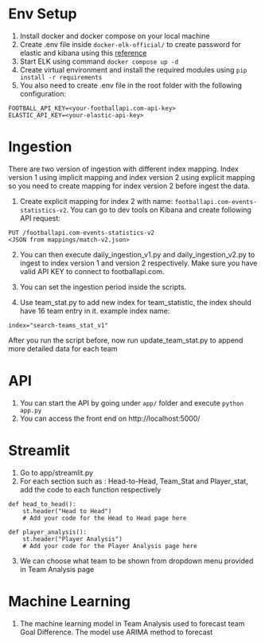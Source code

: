 # Env Setup
1. Install docker and docker compose on your local machine
2. Create .env file inside `docker-elk-official/` to create password for elastic and kibana using this <a href="https://www.elastic.co/guide/en/elasticsearch/reference/current/docker.html#docker-compose-file">reference</a>
3. Start ELK using command `docker compose up -d`
4. Create virtual environment and install the required modules using `pip install -r requirements`
5. You also need to create .env file in the root folder with the following configuration:
```
FOOTBALL_API_KEY=<your-footballapi.com-api-key>
ELASTIC_API_KEY=<your-elastic-api-key>
```

# Ingestion
There are two version of ingestion with different index mapping. Index version 1 using implicit mapping and index version 2 using explicit mapping so you need to create mapping for index version 2 before ingest the data.

1. Create explicit mapping for index 2 with name: `footballapi.com-events-statistics-v2`. You can go to dev tools on Kibana and create following API request:
```
PUT /footballapi.com-events-statistics-v2
<JSON from mappings/match-v2.json>
```

2. You can then execute daily_ingestion_v1.py and daily_ingestion_v2.py to ingest to index version 1 and version 2 respectively. Make sure you have valid API KEY to connect to footballapi.com.

3. You can set the ingestion period inside the scripts.

4. Use team_stat.py to add new index for team_statistic, the index should have 16 team entry in it. example index name:
```
index="search-teams_stat_v1"
```
After you run the script before, now run update_team_stat.py to append more detailed data for each team

# API
1. You can start the API by going under `app/` folder and execute `python app.py`
2. You can access the front end on http://localhost:5000/

# Streamlit
1. Go to app/streamlit.py
2. For each section such as : Head-to-Head, Team_Stat and Player_stat, add the code to each function respectively
```
def head_to_head():
    st.header("Head to Head")
    # Add your code for the Head to Head page here

def player_analysis():
    st.header("Player Analysis")
    # Add your code for the Player Analysis page here
```
3. We can choose what team to be shown from dropdown menu provided in Team Analysis page

# Machine Learning
1. The machine learning model in Team Analysis used to forecast team Goal Difference. The model use ARIMA method to forecast